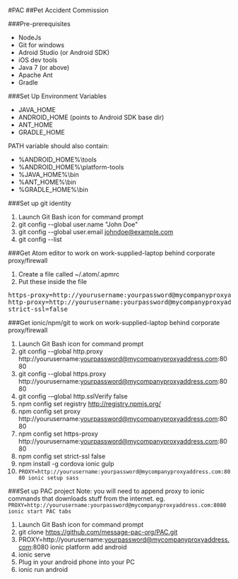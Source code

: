 #PAC
##Pet Accident Commission

###Pre-prerequisites
* NodeJs
* Git for windows
* Adroid Studio (or Android SDK)
* iOS dev tools
* Java 7 (or above)
* Apache Ant
* Gradle

###Set Up Environment Variables
* JAVA_HOME
* ANDROID_HOME (points to Android SDK base dir)
* ANT_HOME
* GRADLE_HOME

PATH variable should also contain:
* %ANDROID_HOME%\tools
* %ANDROID_HOME%\platform-tools
* %JAVA_HOME%\bin
* %ANT_HOME%\bin
* %GRADLE_HOME%\bin

###Set up git identity
1. Launch Git Bash icon for command prompt
2. git config --global user.name "John Doe"
3. git config --global user.email johndoe@example.com
4. git config --list


###Get Atom editor to work on work-supplied-laptop behind corporate proxy/firewall
1. Create a file called ~/.atom/.apmrc
2. Put these inside the file
<pre>
https-proxy=http://yourusername:yourpassword@mycompanyproxyaddress.com:8080
http-proxy=http://yourusername:yourpassword@mycompanyproxyaddress.com:8080
strict-ssl=false
</pre>

###Get ionic/npm/git to work on work-supplied-laptop behind corporate proxy/firewall
1. Launch Git Bash icon for command prompt
2. git config --global http.proxy http://yourusername:yourpassword@mycompanyproxyaddress.com:8080
3. git config --global https.proxy http://yourusername:yourpassword@mycompanyproxyaddress.com:8080
4. git config -–global http.sslVerify false
5. npm config set registry http://registry.npmjs.org/
6. npm config set proxy http://yourusername:yourpassword@mycompanyproxyaddress.com:8080
7. npm config set https-proxy http://yourusername:yourpassword@mycompanyproxyaddress.com:8080
8. npm config set strict-ssl false
9. npm install -g cordova ionic gulp
10. `PROXY=http://yourusername:yourpassword@mycompanyproxyaddress.com:8080 ionic setup sass`

###Set up PAC project
Note: you will need to append proxy to ionic commands that downloads stuff from the internet. eg.
`PROXY=http://yourusername:yourpassword@mycompanyproxyaddress.com:8080 ionic start PAC tabs`

1. Launch Git Bash icon for command prompt
2. git clone https://github.com/message-pac-org/PAC.git
3. PROXY=http://yourusername:yourpassword@mycompanyproxyaddress.com:8080 ionic platform add android
4. ionic serve
5. Plug in your android phone into your PC
6. ionic run android
